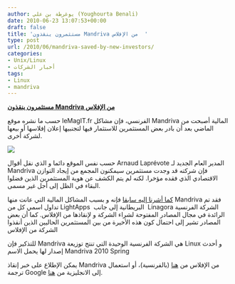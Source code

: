 ```yaml
---
author: يوغرطة بن علي (Youghourta Benali)
date: 2010-06-23 13:07:53+00:00
draft: false
title: 'مستثمرون ينقذون Mandriva من الإفلاس  '
type: post
url: /2010/06/mandriva-saved-by-new-investors/
categories:
- Unix/Linux
- أخبار الشركات
tags:
- Linux
- mandriva
---
```


**[مستثمرون ينقذون Mandriva من الإفلاس](http://www.it-scoop.com/2010/06/Mandriva-Saved-By-New-Investors)**




حسب ما نشره موقع leMagIT.fr الفرنسي، فإن مشاكل Mandriva المالية أصبحت من الماضي بعد أن بادر بعض المستثمرين للاستثمار فيها لتجنبيها إعلان إفلاسها أو بيعها لشركة أخرى.




[![](http://www.it-scoop.com/wp-content/uploads/2010/06/mandriva-Tux.jpg)
](http://www.it-scoop.com/2010/06/Mandriva-Saved-By-New-Investors)


حسب نفس الموقع دائما و الذي نقل أقوال Arnaud Laprévote المدير العام الجديد لـ Mandriva فإن شركته قد وجدت مستثمرين سيمكنون المجمع من إيجاد التوازن الاقتصادي الذي فقده مؤخرا. لكنه لم يتم الكشف عن هوية المستثمرين الذين فضلوا البقاء في الظل إلى أجل غير مسمى.

[كما أشرنا إليه سابقا](http://www.it-scoop.com/2010/05/mandriva-for-sale/) فإنه و بسبب المشاكل المالية التي عانت منها Mandriva فقد تم تداول اسمي كل من LightApps  البريطانية إلى جانب  Linagora الشركة الفرنسية الرائدة في مجال المصادر المفتوحة لشراء الشركة و لإنقاذها من الإفلاس. كما أن بعض المصادر تشير إلى احتمال كون هذه الأخيرة من بين المستثمرين الحاليين الذين أنقذوا الشركة من الإفلاس

للتذكير فإن Mandriva هي الشركة الفرنسية الوحيدة التي تنتج توزيعة Linux و أحدث إصدار لها يحمل الاسم Mandriva 2010 Spring

يمكن الإطلاع على خبر إنقاذ Mandriva من الإفلاس من [هنا](http://www.lemagit.fr/article/linux-mandriva-opensource-investisseurs/6613/1/exclusif-mandriva-sauve-par-des-investisseurs/) (بالفرنسية)، أو استعمال ترجمة Google إلى الانجليزية من [هنا](http://translate.google.com/translate?u=http://www.lemagit.fr/article/linux-mandriva-opensource-investisseurs/6613/1/exclusif-mandriva-sauve-par-des-investisseurs/&sl=fr&tl=en&hl=&ie=UTF-8).

